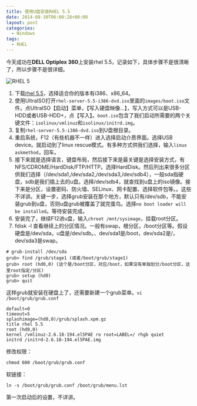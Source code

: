 ```yaml
---
title: 使用U盘安装RHEL 5.5
date: 2014-08-30T06:00:28+00:00
layout: post
categories:
  - Windows
tags:
  - RHEL
---
```


今天成功在**DELL Optiplex 360**上安装rhel 5.5，记录如下，具体步骤不是很清晰了，所以步骤不是很详细。

![RHEL 5](https://res.cloudinary.com/the-backyard-of-stanley/image/upload/v1449214648/1449229713_oa9hhl.jpg?w=720)
<!--more-->
1. 下载[rhel 5.5](http://mirrors.sohu.com/RHEL/AS5U5/i386/rhel-server-5.5-i386-dvd.iso)，选择适合你的版本有i386、x86_64。
2. 使用UltraISO打开`rhel-server-5.5-i386-dvd.iso`里面的`images/boot.iso`文件。点UltraISO【启动】菜单，【写入硬盘映像…】，写入方式可以是USB-HDD或者USB-HDD+，点【写入】。`boot.iso`包含了我们启动所需要的两个关键文件：`isolinux/vmlinuz`和`isolinux/initrd.img`。
3. 复制`rhel-server-5.5-i386-dvd.iso`到U盘根目录。
4. 重启系统，F12（有些机器不一样）进入选择启动介质界面。选择USB device。就启动到了linux rescue模式。有多种方式供我们选择，输入`linux askmethod`，回车。
5. 接下来就是选择语言，键盘布局，然后接下来是最关键是选择安装方式，有NFS/CDROME/HardDisk/FTP/HTTP。选择HardDisk。然后列出来很多分区供我们选择（/dev/sda1,/dev/sda2,/dev/sda3,/dev/sdb4），一般sda指硬盘，sdb是我们插上去的u盘。选择/dev/sdb4，就查找到u盘上的iso镜像。接下来是分区，设置密码、防火墙、SELinux、网卡配置、选择软件包等。。这些不详讲。关键一步，选择grub安装在那个地方，默认只有/dev/sdb，不能安装grub到u盘，否则u盘grub被覆盖了就完蛋鸟。选择`no boot loader will be installed`。等待安装完成。
6. 安装完了，继续F12进u盘，输入`chroot /mnt/sysimage`，挂载root分区。
7. fdisk -l 查看继续上的分区情况。一般有swap，根分区，/boot分区等。假设硬盘是/dev/sda，u盘是/dev/sdb。、dev/sda1是/boot，dev/sda2是/，dev/sda3是swap。
```
# grub-install /dev/sda
grub> find /grub/stage1 (或者/boot/grub/stage1)
grub> root (hd0,0) (这个是/boot分区，对应/boot，如果没有单独划分/boot分区，这里root指定/分区)
grub> setup (hd0)
grub> quit
```
这样grub就安装在硬盘上了，还需要新建一个grub菜单。`vi /boot/grub/grub.conf`
```
default=0
timeout=5
splashimage=(hd0,0)/grub/splash.xpm.gz
title rhel 5.5
root (hd0,0)
kernel /vmlinuz-2.6.18-194.el5PAE ro root=LABEL=/ rhgb quiet
initrd /initrd-2.6.18-194.el5PAE.img
```
修改权限：
```
chmod 600 /boot/grub/grub.conf
```
软链接：
```
ln -s /boot/grub/grub.conf /boot/grub/menu.lst
```

第一次启动后的设置，不详讲。

